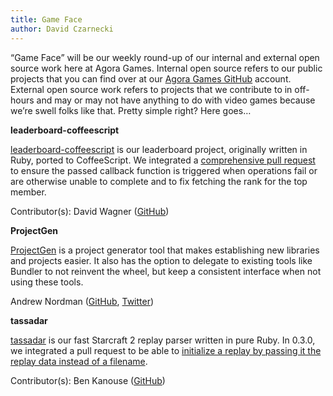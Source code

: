 ```yaml
---
title: Game Face
author: David Czarnecki
---
```

“Game Face” will be our weekly round-up of our internal and external open source work here at Agora Games. Internal open source refers to our public projects that you can find over at our [Agora Games GitHub](https://github.com/agoragames/) account. External open source work refers to projects that we contribute to in off-hours and may or may not have anything to do with video games because we’re swell folks like that. Pretty simple right? Here goes…

 **leaderboard-coffeescript**

 [leaderboard-coffeescript](https://github.com/agoragames/leaderboard-coffeescript) is our leaderboard project, originally written in Ruby, ported to CoffeeScript. We integrated a [comprehensive pull request](https://github.com/agoragames/leaderboard-coffeescript/pull/4) to ensure the passed callback function is triggered when operations fail or are otherwise unable to complete and to fix fetching the rank for the top member.

 Contributor(s): David Wagner ([GitHub](https://github.com/mnem))

 **ProjectGen**

 [ProjectGen](https://github.com/cadwallion/project_gen/) is a project generator tool that makes establishing new libraries and projects easier. It also has the option to delegate to existing tools like Bundler to not reinvent the wheel, but keep a consistent interface when not using these tools.

 Andrew Nordman ([GitHub](https://github.com/cadwallion), [Twitter](https://twitter.com/cadwallion))

 **tassadar**

 [tassadar](https://github.com/agoragames/tassadar) is our fast Starcraft 2 replay parser written in pure Ruby. In 0.3.0, we integrated a pull request to be able to [initialize a replay by passing it the replay data instead of a filename](https://github.com/agoragames/tassadar/pull/4).

 Contributor(s): Ben Kanouse ([GitHub](https://github.com/BenKanouse))
